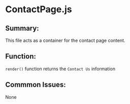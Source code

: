 # ContactPage.js

## Summary: 
This file acts as a container for the contact page content.

## Function:
`render()` function returns the `Contact Us` information

## Commmon Issues: 
None
